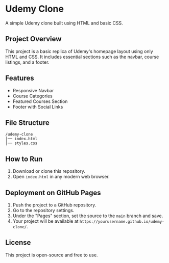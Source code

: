 # Udemy Clone

A simple Udemy clone built using HTML and basic CSS.

## Project Overview

This project is a basic replica of Udemy's homepage layout using only HTML and CSS. It includes essential sections such as the navbar, course listings, and a footer.

## Features
- Responsive Navbar
- Course Categories
- Featured Courses Section
- Footer with Social Links

## File Structure
```
/udemy-clone
│── index.html
│── styles.css
```

## How to Run
1. Download or clone this repository.
2. Open `index.html` in any modern web browser.

## Deployment on GitHub Pages
1. Push the project to a GitHub repository.
2. Go to the repository settings.
3. Under the "Pages" section, set the source to the `main` branch and save.
4. Your project will be available at `https://yourusername.github.io/udemy-clone/`.

## License
This project is open-source and free to use.
